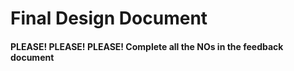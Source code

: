 # Final Design Document
#### PLEASE! PLEASE! PLEASE! Complete all the NOs in the feedback document 
